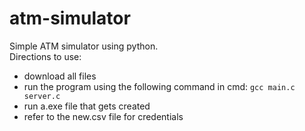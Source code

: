 # atm-simulator

Simple ATM simulator using python. <br>
Directions to use:
  - download all files
  - run the program using the following command in cmd: ```gcc main.c server.c```
  - run a.exe file that gets created
  - refer to the new.csv file for credentials

 
